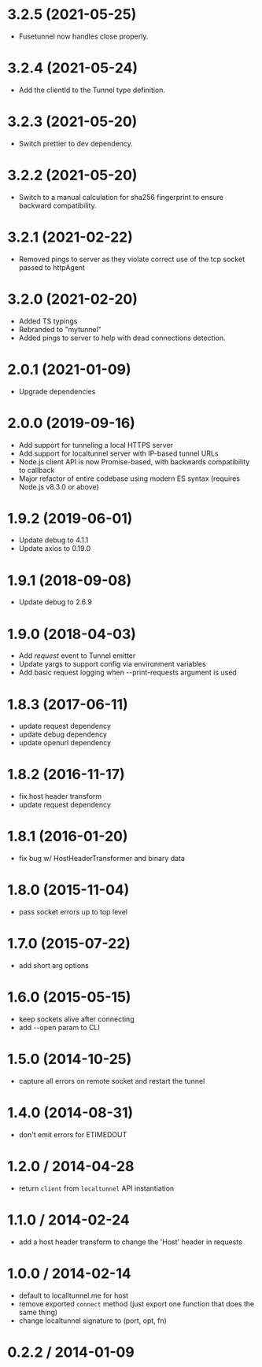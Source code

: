 # 3.2.5 (2021-05-25)
- Fusetunnel now handles close properly. 

# 3.2.4 (2021-05-24)
- Add the clientId to the Tunnel type definition.

# 3.2.3 (2021-05-20)
- Switch prettier to dev dependency.

# 3.2.2 (2021-05-20)
- Switch to a manual calculation for sha256 fingerprint to ensure backward compatibility.

# 3.2.1 (2021-02-22)
- Removed pings to server as they violate correct use of the tcp socket passed to httpAgent

# 3.2.0 (2021-02-20)
- Added TS typings
- Rebranded to "mytunnel"
- Added pings to server to help with dead connections detection.

# 2.0.1 (2021-01-09)

- Upgrade dependencies

# 2.0.0 (2019-09-16)

- Add support for tunneling a local HTTPS server
- Add support for localtunnel server with IP-based tunnel URLs
- Node.js client API is now Promise-based, with backwards compatibility to callback
- Major refactor of entire codebase using modern ES syntax (requires Node.js v8.3.0 or above)

# 1.9.2 (2019-06-01)

- Update debug to 4.1.1
- Update axios to 0.19.0

# 1.9.1 (2018-09-08)

- Update debug to 2.6.9

# 1.9.0 (2018-04-03)

- Add _request_ event to Tunnel emitter
- Update yargs to support config via environment variables
- Add basic request logging when --print-requests argument is used

# 1.8.3 (2017-06-11)

- update request dependency
- update debug dependency
- update openurl dependency

# 1.8.2 (2016-11-17)

- fix host header transform
- update request dependency

# 1.8.1 (2016-01-20)

- fix bug w/ HostHeaderTransformer and binary data

# 1.8.0 (2015-11-04)

- pass socket errors up to top level

# 1.7.0 (2015-07-22)

- add short arg options

# 1.6.0 (2015-05-15)

- keep sockets alive after connecting
- add --open param to CLI

# 1.5.0 (2014-10-25)

- capture all errors on remote socket and restart the tunnel

# 1.4.0 (2014-08-31)

- don't emit errors for ETIMEDOUT

# 1.2.0 / 2014-04-28

- return `client` from `localtunnel` API instantiation

# 1.1.0 / 2014-02-24

- add a host header transform to change the 'Host' header in requests

# 1.0.0 / 2014-02-14

- default to localltunnel.me for host
- remove exported `connect` method (just export one function that does the same thing)
- change localtunnel signature to (port, opt, fn)

# 0.2.2 / 2014-01-09
